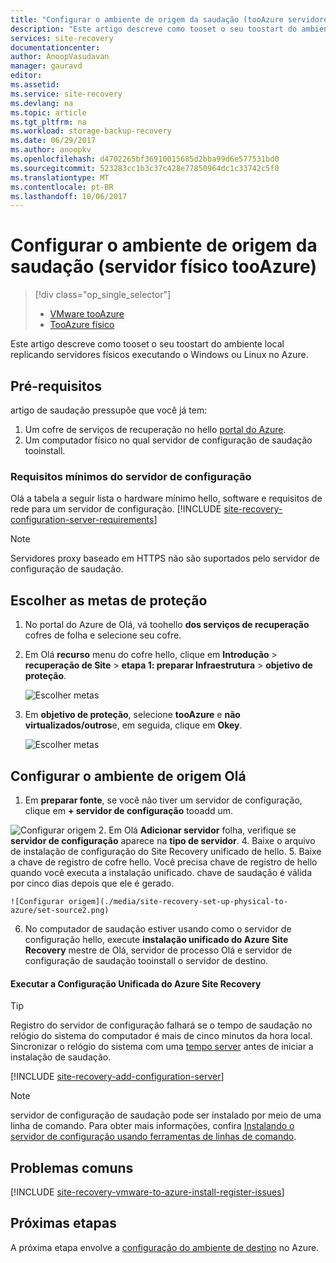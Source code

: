 ```yaml
---
title: "Configurar o ambiente de origem da saudação (tooAzure servidores físicos) | Microsoft Docs"
description: "Este artigo descreve como tooset o seu toostart do ambiente local replicando servidores físicos executando o Windows ou Linux no Azure."
services: site-recovery
documentationcenter: 
author: AnoopVasudavan
manager: gauravd
editor: 
ms.assetid: 
ms.service: site-recovery
ms.devlang: na
ms.topic: article
ms.tgt_pltfrm: na
ms.workload: storage-backup-recovery
ms.date: 06/29/2017
ms.author: anoopkv
ms.openlocfilehash: d4702265bf36910015685d2bba99d6e577531bd0
ms.sourcegitcommit: 523283cc1b3c37c428e77850964dc1c33742c5f0
ms.translationtype: MT
ms.contentlocale: pt-BR
ms.lasthandoff: 10/06/2017
---
```

# <a name="set-up-hello-source-environment-physical-server-tooazure"></a>Configurar o ambiente de origem da saudação (servidor físico tooAzure)
> [!div class="op_single_selector"]
> * [VMware tooAzure](./site-recovery-set-up-vmware-to-azure.md)
> * [TooAzure físico](./site-recovery-set-up-physical-to-azure.md)

Este artigo descreve como tooset o seu toostart do ambiente local replicando servidores físicos executando o Windows ou Linux no Azure.

## <a name="prerequisites"></a>Pré-requisitos

artigo de saudação pressupõe que você já tem:
1. Um cofre de serviços de recuperação no hello [portal do Azure](http://portal.azure.com "portal do Azure").
3. Um computador físico no qual servidor de configuração de saudação tooinstall.

### <a name="configuration-server-minimum-requirements"></a>Requisitos mínimos do servidor de configuração
Olá a tabela a seguir lista o hardware mínimo hello, software e requisitos de rede para um servidor de configuração.
[!INCLUDE [site-recovery-configuration-server-requirements](../../includes/site-recovery-configuration-and-scaleout-process-server-requirements.md)]

> [!NOTE]
> Servidores proxy baseado em HTTPS não são suportados pelo servidor de configuração de saudação.

## <a name="choose-your-protection-goals"></a>Escolher as metas de proteção

1. No portal do Azure de Olá, vá toohello **dos serviços de recuperação** cofres de folha e selecione seu cofre.
2. Em Olá **recurso** menu do cofre hello, clique em **Introdução** > **recuperação de Site** > **etapa 1: preparar Infraestrutura** > **objetivo de proteção**.

    ![Escolher metas](./media/site-recovery-set-up-physical-to-azure/choose-goals.png)
3. Em **objetivo de proteção**, selecione **tooAzure** e **não virtualizados/outros**e, em seguida, clique em **Okey**.

    ![Escolher metas](./media/site-recovery-set-up-physical-to-azure/physical-protection-goal.PNG)

## <a name="set-up-hello-source-environment"></a>Configurar o ambiente de origem Olá

1. Em **preparar fonte**, se você não tiver um servidor de configuração, clique em **+ servidor de configuração** tooadd um.

  ![Configurar origem](./media/site-recovery-set-up-physical-to-azure/plus-config-srv.png)
2. Em Olá **Adicionar servidor** folha, verifique se **servidor de configuração** aparece na **tipo de servidor**.
4. Baixe o arquivo de instalação de configuração do Site Recovery unificado de hello.
5. Baixe a chave de registro de cofre hello. Você precisa chave de registro de hello quando você executa a instalação unificado. chave de saudação é válida por cinco dias depois que ele é gerado.

    ![Configurar origem](./media/site-recovery-set-up-physical-to-azure/set-source2.png)
6. No computador de saudação estiver usando como o servidor de configuração hello, execute **instalação unificado do Azure Site Recovery** mestre de Olá, servidor de processo Olá e servidor de configuração de saudação tooinstall o servidor de destino.

#### <a name="run-azure-site-recovery-unified-setup"></a>Executar a Configuração Unificada do Azure Site Recovery

> [!TIP]
> Registro do servidor de configuração falhará se o tempo de saudação no relógio do sistema do computador é mais de cinco minutos da hora local. Sincronizar o relógio do sistema com uma [tempo server](https://technet.microsoft.com/windows-server-docs/identity/ad-ds/get-started/windows-time-service/windows-time-service) antes de iniciar a instalação de saudação.

[!INCLUDE [site-recovery-add-configuration-server](../../includes/site-recovery-add-configuration-server.md)]

> [!NOTE]
> servidor de configuração de saudação pode ser instalado por meio de uma linha de comando. Para obter mais informações, confira [Instalando o servidor de configuração usando ferramentas de linhas de comando](http://aka.ms/installconfigsrv).


## <a name="common-issues"></a>Problemas comuns

[!INCLUDE [site-recovery-vmware-to-azure-install-register-issues](../../includes/site-recovery-vmware-to-azure-install-register-issues.md)]


## <a name="next-steps"></a>Próximas etapas

A próxima etapa envolve a [configuração do ambiente de destino](./site-recovery-prepare-target-physical-to-azure.md) no Azure.
